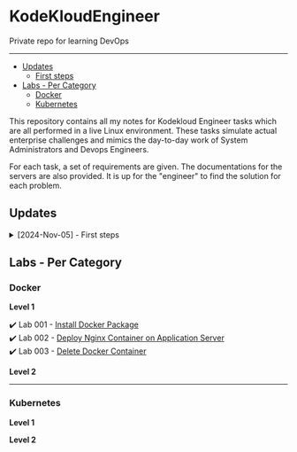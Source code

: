 # KodeKloudEngineer

Private repo for learning DevOps

----------------------------------------------

- [Updates](#updates)
    - [First steps](#first-steps)
- [Labs - Per Category](#labs---per-category)
    - [Docker](#docker)
    - [Kubernetes](#kubernetes)
 
       
This repository contains all my notes for Kodekloud Engineer tasks which are all performed in a live Linux environment. These tasks simulate actual enterprise challenges and mimics the day-to-day work of System Administrators and Devops Engineers.

For each task, a set of requirements are given. The documentations for the servers are also provided. It is up for the "engineer" to find the solution for each problem.

## Updates

<details><summary> [2024-Nov-05] - First steps  </summary>

### First steps

Сегодня я начал практиковаться в модулях Docker и Kubernetes. Выполнил первую задачу в блоке Docker.

</details>

## Labs - Per Category 

### Docker 

**Level 1** 

✔️ Lab 001 - [Install Docker Package](./Tasks_Docker/Task001_Install_Docker_Package.md)                  
✔️ Lab 002 - [Deploy Nginx Container on Application Server](./Tasks_Docker/Task002_Deploy_Nginx_Container_on_Application_Server.md)                  
✔️ Lab 003 - [Delete Docker Container](./Tasks_Docker/Task003_Delete_Docker_Container.md)                  

**Level 2**

----------------------------------------------

### Kubernetes

**Level 1** 

**Level 2**
